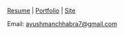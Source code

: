 [Resume](https://www.linkedin.com/in/ayushmanchhabra/) | [Portfolio](https://github.com/ayushmanchhabra) | [Site](https://www.ayushmanchhabra.com/)

Email: ayushmanchhabra7@gmail.com
